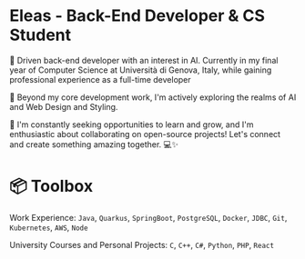# Eleas - Back-End Developer & CS Student

🚀 Driven back-end developer with an interest in AI. Currently in my final year of Computer Science at Università di Genova, Italy, while gaining professional experience as a full-time developer

🧠 Beyond my core development work, I'm actively exploring the realms of AI and Web Design and Styling.

🌱 I'm constantly seeking opportunities to learn and grow, and I'm enthusiastic about collaborating on open-source projects! Let's connect and create something amazing together. 💻✨

# 📦 Toolbox

Work Experience: `Java`, `Quarkus`, `SpringBoot`, `PostgreSQL`, `Docker`, `JDBC`, `Git`, `Kubernetes`, `AWS`, `Node`

University Courses and Personal Projects: `C`, `C++`, `C#`, `Python`, `PHP`, `React`


<!--
**eliasss01/eliasss01** is a ✨ _special_ ✨ repository because its `README.md` (this file) appears on your GitHub profile.

Here are some ideas to get you started:

- 🔭 I’m currently working on ...
- 🌱 I’m currently learning ...
- 👯 I’m looking to collaborate on ...
- 🤔 I’m looking for help with ...
- 💬 Ask me about ...
- 📫 How to reach me: ...
- 😄 Pronouns: ...
- ⚡ Fun fact: ...
-->
